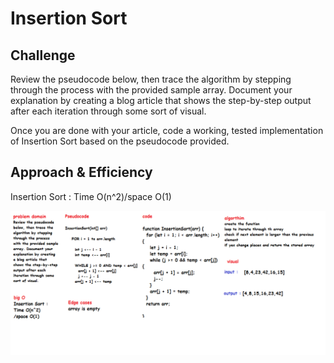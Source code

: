 # Insertion Sort


## Challenge

Review the pseudocode below, then trace the algorithm by stepping through the process with the provided sample array. Document your explanation by creating a blog article that shows the step-by-step output after each iteration through some sort of visual.

Once you are done with your article, code a working, tested implementation of Insertion Sort based on the pseudocode provided.


## Approach & Efficiency

Insertion Sort : Time O(n^2)/space O(1)


![whitboard](../../images/challeng26.png)
